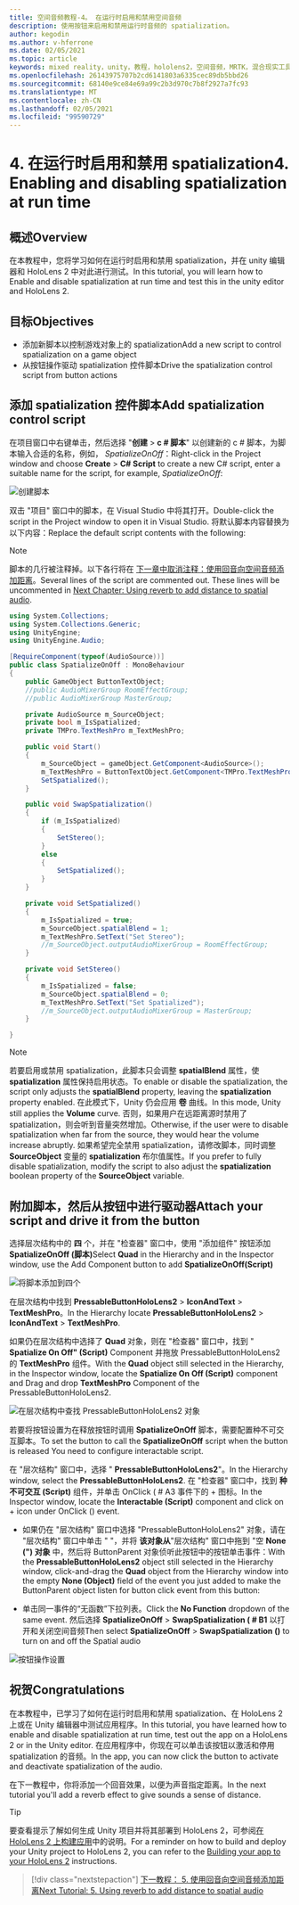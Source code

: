 ```yaml
---
title: 空间音频教程-4。 在运行时启用和禁用空间音频
description: 使用按钮来启用和禁用运行时音频的 spatialization。
author: kegodin
ms.author: v-hferrone
ms.date: 02/05/2021
ms.topic: article
keywords: mixed reality，unity，教程，hololens2，空间音频，MRTK，混合现实工具包，UWP，Windows 10，HRTF，head 相关传输函数，回音，Microsoft Spatializer
ms.openlocfilehash: 26143975707b2cd6141803a6335cec89db5bbd26
ms.sourcegitcommit: 68140e9ce84e69a99c2b3d970c7b8f2927a7fc93
ms.translationtype: MT
ms.contentlocale: zh-CN
ms.lasthandoff: 02/05/2021
ms.locfileid: "99590729"
---
```

# <a name="4-enabling-and-disabling-spatialization-at-run-time"></a><span data-ttu-id="1ad84-105">4. 在运行时启用和禁用 spatialization</span><span class="sxs-lookup"><span data-stu-id="1ad84-105">4. Enabling and disabling spatialization at run time</span></span>

## <a name="overview"></a><span data-ttu-id="1ad84-106">概述</span><span class="sxs-lookup"><span data-stu-id="1ad84-106">Overview</span></span>

<span data-ttu-id="1ad84-107">在本教程中，您将学习如何在运行时启用和禁用 spatialization，并在 unity 编辑器和 HoloLens 2 中对此进行测试。</span><span class="sxs-lookup"><span data-stu-id="1ad84-107">In this tutorial, you will learn how to Enable and disable spatialization at run time and test this in the unity editor and HoloLens 2.</span></span>

## <a name="objectives"></a><span data-ttu-id="1ad84-108">目标</span><span class="sxs-lookup"><span data-stu-id="1ad84-108">Objectives</span></span>

* <span data-ttu-id="1ad84-109">添加新脚本以控制游戏对象上的 spatialization</span><span class="sxs-lookup"><span data-stu-id="1ad84-109">Add a new script to control spatialization on a game object</span></span>
* <span data-ttu-id="1ad84-110">从按钮操作驱动 spatialization 控件脚本</span><span class="sxs-lookup"><span data-stu-id="1ad84-110">Drive the spatialization control script from button actions</span></span>

## <a name="add-spatialization-control-script"></a><span data-ttu-id="1ad84-111">添加 spatialization 控件脚本</span><span class="sxs-lookup"><span data-stu-id="1ad84-111">Add spatialization control script</span></span>

 <span data-ttu-id="1ad84-112">在项目窗口中右键单击，然后选择 "**创建**  >  **c # 脚本**" 以创建新的 c # 脚本，为脚本输入合适的名称，例如， _SpatializeOnOff_：</span><span class="sxs-lookup"><span data-stu-id="1ad84-112">Right-click in the Project window and choose **Create** > **C# Script** to create a new C# script, enter a suitable name for the script, for example, _SpatializeOnOff_:</span></span>

![创建脚本](images/spatial-audio/spatial-audio-04-section1-step1-1.png)

<span data-ttu-id="1ad84-114">双击 "项目" 窗口中的脚本，在 Visual Studio 中将其打开。</span><span class="sxs-lookup"><span data-stu-id="1ad84-114">Double-click the script in the Project window to open it in Visual Studio.</span></span> <span data-ttu-id="1ad84-115">将默认脚本内容替换为以下内容：</span><span class="sxs-lookup"><span data-stu-id="1ad84-115">Replace the default script contents with the following:</span></span>

> [!NOTE]
> <span data-ttu-id="1ad84-116">脚本的几行被注释掉。以下各行将在 [下一章中取消注释：使用回音向空间音频添加距离](unity-spatial-audio-ch5.md)。</span><span class="sxs-lookup"><span data-stu-id="1ad84-116">Several lines of the script are commented out. These lines will be uncommented in [Next Chapter: Using reverb to add distance to spatial audio](unity-spatial-audio-ch5.md).</span></span>

```c#
using System.Collections;
using System.Collections.Generic;
using UnityEngine;
using UnityEngine.Audio;

[RequireComponent(typeof(AudioSource))]
public class SpatializeOnOff : MonoBehaviour
{
    public GameObject ButtonTextObject;
    //public AudioMixerGroup RoomEffectGroup;
    //public AudioMixerGroup MasterGroup;

    private AudioSource m_SourceObject;
    private bool m_IsSpatialized;
    private TMPro.TextMeshPro m_TextMeshPro;

    public void Start()
    {
        m_SourceObject = gameObject.GetComponent<AudioSource>();
        m_TextMeshPro = ButtonTextObject.GetComponent<TMPro.TextMeshPro>();
        SetSpatialized();
    }

    public void SwapSpatialization()
    {
        if (m_IsSpatialized)
        {
            SetStereo();
        }
        else
        {
            SetSpatialized();
        }
    }

    private void SetSpatialized()
    {
        m_IsSpatialized = true;
        m_SourceObject.spatialBlend = 1;
        m_TextMeshPro.SetText("Set Stereo");
        //m_SourceObject.outputAudioMixerGroup = RoomEffectGroup;
    }

    private void SetStereo()
    {
        m_IsSpatialized = false;
        m_SourceObject.spatialBlend = 0;
        m_TextMeshPro.SetText("Set Spatialized");
        //m_SourceObject.outputAudioMixerGroup = MasterGroup;
    }

}
```

> [!NOTE]
> <span data-ttu-id="1ad84-117">若要启用或禁用 spatialization，此脚本只会调整 **spatialBlend** 属性，使 **spatialization** 属性保持启用状态。</span><span class="sxs-lookup"><span data-stu-id="1ad84-117">To enable or disable the spatialization, the script only adjusts the **spatialBlend** property, leaving the **spatialization** property enabled.</span></span> <span data-ttu-id="1ad84-118">在此模式下，Unity 仍会应用 **卷** 曲线。</span><span class="sxs-lookup"><span data-stu-id="1ad84-118">In this mode, Unity still applies the **Volume** curve.</span></span> <span data-ttu-id="1ad84-119">否则，如果用户在远距离源时禁用了 spatialization，则会听到音量突然增加。</span><span class="sxs-lookup"><span data-stu-id="1ad84-119">Otherwise, if the user were to disable spatialization when far from the source, they would hear the volume increase abruptly.</span></span>
> <span data-ttu-id="1ad84-120">如果希望完全禁用 spatialization，请修改脚本，同时调整 **SourceObject** 变量的 **spatialization** 布尔值属性。</span><span class="sxs-lookup"><span data-stu-id="1ad84-120">If you prefer to fully disable spatialization, modify the script to also adjust the **spatialization** boolean property of the **SourceObject** variable.</span></span>

## <a name="attach-your-script-and-drive-it-from-the-button"></a><span data-ttu-id="1ad84-121">附加脚本，然后从按钮中进行驱动器</span><span class="sxs-lookup"><span data-stu-id="1ad84-121">Attach your script and drive it from the button</span></span>

<span data-ttu-id="1ad84-122">选择层次结构中的 **四** 个，并在 "检查器" 窗口中，使用 "添加组件" 按钮添加 **SpatializeOnOff (脚本)**</span><span class="sxs-lookup"><span data-stu-id="1ad84-122">Select **Quad** in the Hierarchy and in the Inspector window, use the Add Component button to add **SpatializeOnOff(Script)**</span></span>

![将脚本添加到四个](images/spatial-audio/spatial-audio-04-section2-step1-1.png)

<span data-ttu-id="1ad84-124">在层次结构中找到 **PressableButtonHoloLens2**  >  **IconAndText**  >  **TextMeshPro**。</span><span class="sxs-lookup"><span data-stu-id="1ad84-124">In the Hierarchy locate **PressableButtonHoloLens2** > **IconAndText** > **TextMeshPro**.</span></span>

<span data-ttu-id="1ad84-125">如果仍在层次结构中选择了 **Quad** 对象，则在 "检查器" 窗口中，找到 " **Spatialize On Off" (Script)** Component 并拖放 PressableButtonHoloLens2 的 **TextMeshPro** 组件。</span><span class="sxs-lookup"><span data-stu-id="1ad84-125">With the **Quad** object still selected in the Hierarchy, in the Inspector window, locate the **Spatialize On Off (Script)** component and Drag and drop **TextMeshPro** Component of the PressableButtonHoloLens2.</span></span>

![在层次结构中查找 PressableButtonHoloLens2 对象](images/spatial-audio/spatial-audio-04-section2-step1-2.png)

<span data-ttu-id="1ad84-127">若要将按钮设置为在释放按钮时调用 **SpatializeOnOff** 脚本，需要配置种不可交互脚本。</span><span class="sxs-lookup"><span data-stu-id="1ad84-127">To set the button to call the **SpatializeOnOff** script when the button is released You need to configure interactable script.</span></span>

<span data-ttu-id="1ad84-128">在 "层次结构" 窗口中，选择 " **PressableButtonHoloLens2**"。</span><span class="sxs-lookup"><span data-stu-id="1ad84-128">In the Hierarchy window, select the **PressableButtonHoloLens2**.</span></span> <span data-ttu-id="1ad84-129">在 "检查器" 窗口中，找到 **种不可交互 (Script)** 组件，并单击 OnClick ( # A3 事件下的 + 图标。</span><span class="sxs-lookup"><span data-stu-id="1ad84-129">In the Inspector window, locate the **Interactable (Script)** component and click on + icon under OnClick () event.</span></span>

* <span data-ttu-id="1ad84-130">如果仍在 "层次结构" 窗口中选择 "PressableButtonHoloLens2" 对象，请在 "层次结构" 窗口中单击 "  "，并将 **该对象从**"层次结构" 窗口中拖到 "空 **None (") 对象** 中，然后将 ButtonParent 对象侦听此按钮中的按钮单击事件：</span><span class="sxs-lookup"><span data-stu-id="1ad84-130">With the **PressableButtonHoloLens2** object still selected in the Hierarchy window, click-and-drag the **Quad** object from the Hierarchy window into the empty **None (Object)** field of the event you just added to make the ButtonParent object listen for button click event from this button:</span></span>

* <span data-ttu-id="1ad84-131">单击同一事件的“无函数”下拉列表。</span><span class="sxs-lookup"><span data-stu-id="1ad84-131">Click the **No Function** dropdown of the same event.</span></span> <span data-ttu-id="1ad84-132">然后选择 **SpatializeOnOff**  >  **SwapSpatialization ( # B1** 以打开和关闭空间音频</span><span class="sxs-lookup"><span data-stu-id="1ad84-132">Then select **SpatializeOnOff** > **SwapSpatialization ()** to turn on and off the Spatial audio</span></span>

![按钮操作设置](images/spatial-audio/spatial-audio-04-section2-step1-3.png)

## <a name="congratulations"></a><span data-ttu-id="1ad84-134">祝贺</span><span class="sxs-lookup"><span data-stu-id="1ad84-134">Congratulations</span></span>

<span data-ttu-id="1ad84-135">在本教程中，已学习了如何在运行时启用和禁用 spatialization、在 HoloLens 2 上或在 Unity 编辑器中测试应用程序。</span><span class="sxs-lookup"><span data-stu-id="1ad84-135">In this tutorial, you have learned how to enable and disable spatialization at run time, test out the app on a HoloLens 2 or in the Unity editor.</span></span> <span data-ttu-id="1ad84-136">在应用程序中，你现在可以单击该按钮以激活和停用 spatialization 的音频。</span><span class="sxs-lookup"><span data-stu-id="1ad84-136">In the app, you can now click the button to activate and deactivate spatialization of the audio.</span></span>

<span data-ttu-id="1ad84-137">在下一教程中，你将添加一个回音效果，以便为声音指定距离。</span><span class="sxs-lookup"><span data-stu-id="1ad84-137">In the next tutorial you'll add a reverb effect to give sounds a sense of distance.</span></span>

> [!TIP]
> <span data-ttu-id="1ad84-138">要查看提示了解如何生成 Unity 项目并将其部署到 HoloLens 2，可参阅[在 HoloLens 2 上构建应用](mr-learning-base-02.md#building-your-application-to-your-hololens-2)中的说明。</span><span class="sxs-lookup"><span data-stu-id="1ad84-138">For a reminder on how to build and deploy your Unity project to HoloLens 2, you can refer to the [Building your app to your HoloLens 2](mr-learning-base-02.md#building-your-application-to-your-hololens-2) instructions.</span></span>

> [!div class="nextstepaction"]
> [<span data-ttu-id="1ad84-139">下一教程： 5. 使用回音向空间音频添加距离</span><span class="sxs-lookup"><span data-stu-id="1ad84-139">Next Tutorial: 5. Using reverb to add distance to spatial audio</span></span>](unity-spatial-audio-ch5.md)
